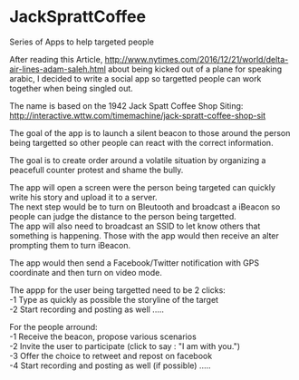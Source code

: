 # JackSprattCoffee
Series of Apps to help targeted people

After reading this Article, http://www.nytimes.com/2016/12/21/world/delta-air-lines-adam-saleh.html about being kicked out of a plane for speaking arabic, I decided to write a social app so targetted people can work together when being singled out.

The name is based on the 1942 Jack Spatt Coffee Shop Siting: http://interactive.wttw.com/timemachine/jack-spratt-coffee-shop-sit

The goal of the app is to launch a silent beacon to those around the person being targetted so other people can react with the correct information.

The goal is to create order around a volatile situation by organizing a peacefull counter protest and shame the bully.     

The app will open a screen were the person being targeted can quickly write his story and upload it to a server.   
The next step would be to turn on Bleutooth and broadcast a iBeacon so people can judge the distance to the person being targetted.       
The app will also need to broadcast an SSID to let know others that something is happening. Those with the app would then receive an alter prompting them to turn iBeacon.     

The app would then send a Facebook/Twitter notification with GPS coordinate and then turn on video mode.   

The appp for the user being targetted need to be 2 clicks:     
-1 Type as quickly as possible the storyline of the target  
-2 Start recording and posting as well .....   

For the people arround:   
-1 Receive the beacon, propose various scenarios   
-2 Invite the user to participate (click to say : "I am with you.")    
-3 Offer the choice to retweet and repost on facebook   
-4 Start recording and posting as well (if possible) .....    
